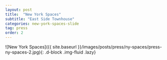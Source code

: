 ```yaml
---
layout: post
title:  "New York Spaces"
subtitle: "East Side Townhouse"
categories: new-york-spaces-slide
tag: press
order: 2
---
```


![New York Spaces]({{ site.baseurl }}/images/posts/press/ny-spaces/press-ny-spaces-2.jpg){: .d-block .img-fluid .lazy}
